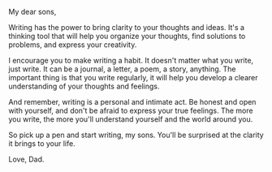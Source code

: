 My dear sons,

Writing has the power to bring clarity to your thoughts and ideas. It's a thinking tool that will help you organize your thoughts, find solutions to problems, and express your creativity.

I encourage you to make writing a habit. It doesn't matter what you write, just write. It can be a journal, a letter, a poem, a story, anything. The important thing is that you write regularly, it will help you develop a clearer understanding of your thoughts and feelings.

And remember, writing is a personal and intimate act. Be honest and open with yourself, and don't be afraid to express your true feelings. The more you write, the more you'll understand yourself and the world around you.

So pick up a pen and start writing, my sons. You'll be surprised at the clarity it brings to your life.

Love, Dad.
